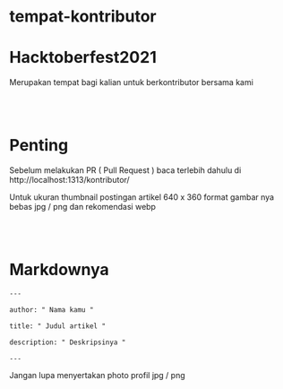 # tempat-kontributor
# Hacktoberfest2021
Merupakan tempat bagi kalian untuk berkontributor bersama kami

\
<br />

# Penting
Sebelum melakukan PR ( Pull Request ) baca terlebih dahulu di http://localhost:1313/kontributor/

Untuk ukuran thumbnail postingan artikel 640 x 360 format gambar nya bebas jpg / png dan rekomendasi webp

\
<br />

# Markdownya

```html
---

author: " Nama kamu "

title: " Judul artikel "

description: " Deskripsinya "

---
```

Jangan lupa menyertakan photo profil jpg / png

